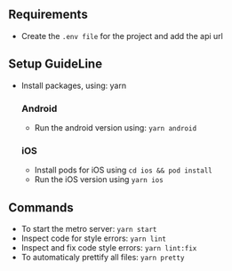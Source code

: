 ## Requirements

- Create the `.env file` for the project and add the api url
  
## Setup GuideLine

- Install packages, using: yarn
  ### Android
  - Run the android version using: `yarn android`
  ### iOS
  - Install pods for iOS using `cd ios && pod install`
  - Run the iOS version using `yarn ios`

## Commands

- To start the metro server: `yarn start`
- Inspect code for style errors: `yarn lint`
- Inspect and fix code style errors: `yarn lint:fix`
- To automaticaly prettify all files: `yarn pretty`
